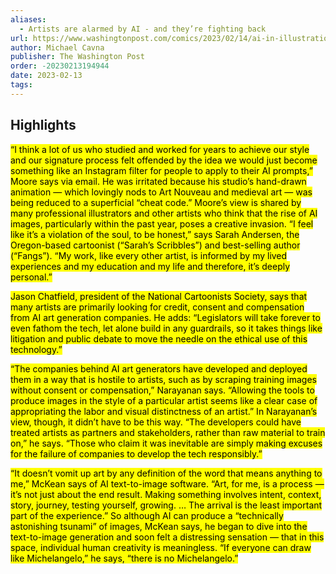 ```yaml
---
aliases:
  - Artists are alarmed by AI - and they’re fighting back
url: https://www.washingtonpost.com/comics/2023/02/14/ai-in-illustration/
author: Michael Cavna
publisher: The Washington Post
order: -20230213194944
date: 2023-02-13
tags:
---
```


## Highlights
<mark>“I think a lot of us who studied and worked for years to achieve our style and our signature process felt offended by the idea we would just become something like an Instagram filter for people to apply to their AI prompts,” Moore says via email. He was irritated because his studio’s hand-drawn animation — which lovingly nods to Art Nouveau and medieval art — was being reduced to a superficial “cheat code.” Moore’s view is shared by many professional illustrators and other artists who think that the rise of AI images, particularly within the past year, poses a creative invasion. “I feel like it’s a violation of the soul, to be honest,” says Sarah Andersen, the Oregon-based cartoonist (“Sarah’s Scribbles”) and best-selling author (“Fangs”). “My work, like every other artist, is informed by my lived experiences and my education and my life and therefore, it’s deeply personal.”</mark>

<mark>Jason Chatfield, president of the National Cartoonists Society, says that many artists are primarily looking for credit, consent and compensation from AI art generation companies. He adds: “Legislators will take forever to even fathom the tech, let alone build in any guardrails, so it takes things like litigation and public debate to move the needle on the ethical use of this technology.”</mark>

<mark>“The companies behind AI art generators have developed and deployed them in a way that is hostile to artists, such as by scraping training images without consent or compensation,” Narayanan says. “Allowing the tools to produce images in the style of a particular artist seems like a clear case of appropriating the labor and visual distinctness of an artist.” In Narayanan’s view, though, it didn’t have to be this way. “The developers could have treated artists as partners and stakeholders, rather than raw material to train on,” he says. “Those who claim it was inevitable are simply making excuses for the failure of companies to develop the tech responsibly.”</mark>

<mark>“It doesn’t vomit up art by any definition of the word that means anything to me,” McKean says of AI text-to-image software. “Art, for me, is a process — it’s not just about the end result. Making something involves intent, context, story, journey, testing yourself, growing. … The arrival is the least important part of the experience.” So although AI can produce a “technically astonishing tsunami” of images, McKean says, he began to dive into the text-to-image generation and soon felt a distressing sensation — that in this space, individual human creativity is meaningless. “If everyone can draw like Michelangelo,” he says, “there is no Michelangelo.”</mark>

